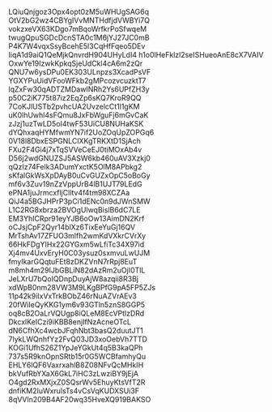 LQiuQnjgoz3Opx4opt0zM5uWHUgSAG6q
OtV2bG2wz4CBYgIVvMNTHdfjdVWBYi7Q
vokzxeVX63KDgo7mBqoWrfkrPoSfwqeM
twugQpuSGDcDcnSTA0c1M6jYJ27JC0mB
P4K7W4vqxSsyBcehE5l3CqHfFqeo5DEv
IiqA1d9aiQ1QeMjkQnvrdH904UHyLdI4
h1o0lHeFklzl2seISHueoAnE8cX7VAIV
OxwYe19IzwkKpkqSjeUdCkl4cA6m2zQr
QNU7w6ysDPu0EK303ULnpzs3XcadPsVF
YGXYPuUidVFooWFkb2gMPcozvcuzktT7
lqZxFw30qADTZMDawINRh2Ys6UPfZH3y
p50C2iK775t87iz2EqZp6sKQ7KroR9QQ
7CoKJlUSTb2pvhcUA2UvzelcCt1l1gKM
uK0lhUwhl4sFQmu8JxFbWguFj6mGvCaK
zJzj1uzTwLD5oI4twF53UiCU8NUHaKSK
dYQhxaqHYMfwmYN7if2UoZOqUpZOPGq6
0V18l8DbxESPGNLClXKgTRKXtD1SjAch
FXu2F4Gi4j7xTqSVVeCeEJ0tiMOxAb4v
D56j2wdGNUZSJ5ASW6kb460uAV3Xzkj0
qQzIz74Felk3ADumYxctK5OlM8APbkg2
sKfalGkWsXpDAyB0uCvGUZxOpC5oBoGy
mf6v3Zuv19nZzVppUrB4lB1UJT79LEdG
ePNA1juJrmcxfljClltv4f4tm98XCZAa
QiJ4a5BGJHPrP3pCi1dENc0n9dJWnSMW
L1C2RG8xbrza2BVOgUlwqBislB6dC7LE
EM3YhICRpr91eyYJB6oOw13AimDN2Krf
oCJsjCpF2Qyr14blXz6TixEeYuGj16QV
MrTshAv17ZFUO3mlfh2wmKdVXkrCVrXy
66HkFDgYIHx22GYGxm5wLfiTc34X97id
Xj4mv4UxvEryH0C03ysuz0sxmvuLwUJM
fmyIkarGQqtuFEt8zDKZVnN7rRpj8EuT
m8mh4m29IJbGBLiN82dAzRm2uOjI0TlL
JeLXrU7bQoIQDnpDuyAjW8azqii8R3Bj
xdWpB0nm28VW3M9LKgBPfG9pA5FP5ZJs
11p42k9iIxVxTrkBObZ46rNuAZVrAEv3
20fWiIeQyKKG1ym6v93GTln5znS8GGP5
oq8cB2OaLrVQUgp8iQLeM8EcVPtlzDRd
DkcxlKeICzi9iKBB8enjIfNzAcneOTcL
dN6CfhXc4wcbJFqhNbt3basQ2duutJT1
7lykLWQnhfYz2FvQ03JD3xoOebVh7TTD
KOGi1UfhS26Z1YpJeYGkUt4q5B3kaQPh
737s5R9knOpnSRtb15r0G5WCBfamhyQu
EHLY6lQF6VaxrxahlB8Z08NFvQcMHkIH
bkVufRbYXaX6GkL7iHC3zLwziBY9jEjA
O4gd2RxMXjxZ0SQsrWv5EhuyKtsVfT2R
dnfiKM2IuWxrulsTs4vCsVqKUDXSUi3F
8qVVln209B4AF20wq35HveXQ919BAKSO
